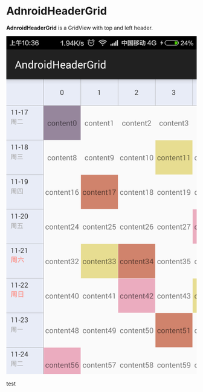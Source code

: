 # AdnroidHeaderGrid
**AdnroidHeaderGrid** is a GridView with top and left header.

![](images/device-2015-11-17-103626.png)

test

